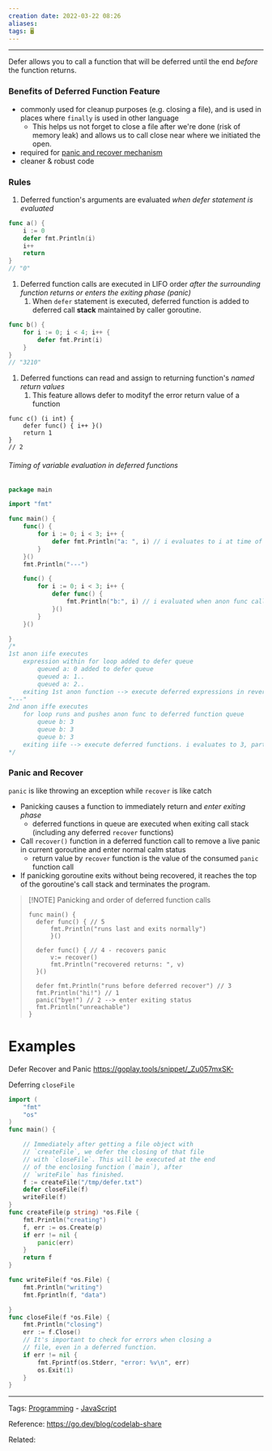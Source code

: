 ```yaml
---
creation date: 2022-03-22 08:26
aliases: 
tags: 🖥️
---
```


---
Defer allows you to call a function that will be deferred until the end *before* the function returns. 

### Benefits of Deferred Function Feature
- commonly used for cleanup purposes (e.g. closing a file), and is used in places where `finally` is used in other language
	- This helps us not forget to close a file after we're done (risk of memory leak) and allows us to call close near where we initiated the open.
- required for [panic and recover mechanism](Go%20Lang%20Defer,%20Panic,%20Recover.md#Panic%20and%20Recover) 
- cleaner & robust code 
### Rules
1. Deferred function's arguments are evaluated *when defer statement is evaluated*
```go
func a() {
    i := 0
    defer fmt.Println(i)
    i++
    return
}
// "0"
```
1. Deferred function calls are executed in LIFO order *after the surrounding function returns or enters the exiting phase (panic)*
	1. When `defer` statement is executed, deferred function is added to deferred call **stack** maintained by caller goroutine.
```go
func b() {
    for i := 0; i < 4; i++ {
        defer fmt.Print(i)
    }
}
// "3210"
```
1. Deferred functions can read and assign to returning function's *named return values*
	1. This feature allows defer to modityf the error return value of a function
```
func c() (i int) {
    defer func() { i++ }()
    return 1
}
// 2
```


###### Timing of variable evaluation in deferred functions 
```go
package main

import "fmt"

func main() {
	func() {
		for i := 0; i < 3; i++ {
			defer fmt.Println("a: ", i) // i evaluates to i at time of defer statement executed (each loop)
		} 
	}()
	fmt.Println("---")

	func() {
		for i := 0; i < 3; i++ {
			defer func() {
				fmt.Println("b:", i) // i evaluated when anon func call is executed (value of i is already 3)
			}()
		}
	}()

}
/*
1st anon iife executes
	expression within for loop added to defer queue
		queued a: 0 added to defer queue
		queued a: 1..
		queued a: 2..
	exiting 1st anon function --> execute deferred expressions in reverse order 
"---"	
2nd anon iffe executes
	for loop runs and pushes anon func to deferred function queue
		queue b: 3
		queue b: 3
		queue b: 3
	exiting iife --> execute deferred functions. i evaluates to 3, part of closure
*/
```
### Panic and Recover
`panic` is like throwing an exception while `recover` is like catch
- Panicking causes a function to immediately return and *enter exiting phase*
	- deferred functions in queue are executed when exiting call stack (including any deferred `recover` functions)
- Call `recover()` function in a deferred function call to remove a live panic in current goroutine and enter normal calm status
	- return value by `recover` function is the value of the consumed `panic` function call
- If panicking goroutine exits without being recovered, it reaches the top of the goroutine's call stack and terminates the program. 

> [!NOTE] Panicking and order of deferred function calls
> 
> ```
> func main() {
> 	defer func() { // 5
> 		fmt.Println("runs last and exits normally")
> 		}()
> 
> 	defer func() { // 4 - recovers panic
> 		v:= recover()
> 		fmt.Println("recovered returns: ", v)
> 	}()
> 
> 	defer fmt.Println("runs before deferred recover") // 3
> 	fmt.Println("hi!") // 1
> 	panic("bye!") // 2 --> enter exiting status
> 	fmt.Println("unreachable")	
> }
> ```
> 


# Examples
Defer Recover and Panic
https://goplay.tools/snippet/_Zu057mxSK-


Deferring `closeFile`
```go
import (
	"fmt"
	"os"
)
func main() {

	// Immediately after getting a file object with
	// `createFile`, we defer the closing of that file
	// with `closeFile`. This will be executed at the end
	// of the enclosing function (`main`), after
	// `writeFile` has finished.
	f := createFile("/tmp/defer.txt")
	defer closeFile(f)
	writeFile(f)
}
func createFile(p string) *os.File {
	fmt.Println("creating")
	f, err := os.Create(p)
	if err != nil {
		panic(err)
	}
	return f
}

func writeFile(f *os.File) {
	fmt.Println("writing")
	fmt.Fprintln(f, "data")

}
func closeFile(f *os.File) {
	fmt.Println("closing")
	err := f.Close()
	// It's important to check for errors when closing a
	// file, even in a deferred function.
	if err != nil {
		fmt.Fprintf(os.Stderr, "error: %v\n", err)
		os.Exit(1)
	}
}
```



---
Tags: [Programming](Programming.md) - [JavaScript](./JavaScript.md) 

Reference: https://go.dev/blog/codelab-share

Related: 